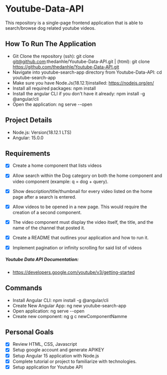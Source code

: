 # Youtube-Data-API
This repository is a single-page frontend application that is able to search/browse dog related youtube videos.

## How To Run The Application
- Git Clone the repository (ssh): git clone git@github.com:thedanhle/Youtube-Data-API.git | (html): git clone https://github.com/thedanhle/Youtube-Data-API.git
- Navigate into youtube-search-app directory from Youtube-Data-API: cd youtube-search-app
- Make sure you have Node.Js(18.12.1)installed: https://nodejs.org/en/
- Install all required packages: npm install
- Install the angular CLI if you don't have it already: npm install -g @angular/cli
- Open the application: ng serve --open


## Project Details
- Node.js: Version(18.12.1 LTS)
- Angular: 15.0.0


## Requirements
- [X] Create a home component that lists videos
- [X] Allow search within the Dog category on both the home component and video component (example: q = dog + query).
- [X] Show description/title/thumbnail for every video listed on the home page after a search is entered.
- [X] Allow videos to be opened in a new page. This would require the creation of a second component.
- [X] The video component must display the video itself, the title, and the name of the channel that posted it.
- [X] Create a README that outlines your application and how to run it.
- [X] Implement pagination or infinity scrolling for said list of videos


##### Youtube Data API Documentation: 
- https://developers.google.com/youtube/v3/getting-started


## Commands
- Install Angular CLI: npm install -g @angular/cli
- Create New Angular App: ng new youtube-search-app
- Open application: ng serve --open
- Create new component: ng g c newComponentNamme


## Personal Goals
- [X] Review HTML, CSS, Javascript
- [X] Setup google account and generate APIKEY
- [X] Setup Angular 15 application with Node.js
- [X] Complete tutorial or project to familiarize with technologies.
- [X] Setup application for Youtube API
